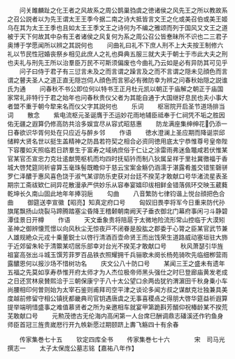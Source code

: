 <!-- { "loadSidebar": true } -->
　　问关雎麟趾之化王者之风故系之周公鹊巢驺虞之徳诸侯之风先王之所以教故系之召公説者以为先王谓太王王季今据二南之诗大抵皆言文王之化或美召伯或美王姬乌在其为太王王季也且如太王王季文王之诗何为不编之雅颂而列于国风又文王之道被于天下何故其中杂有王者诸侯之风复何为系之周公召公皆惷昧所不识也二三君子奥博于学愿闻所以辨之其説何也
　　问曲礼曰礼不下庶人刑不上大夫按王制修六礼以节民性冠婚丧祭乡相见此庶人之礼也舜典五服三就大夫于朝士于市此大夫之刑也夫礼与刑先王所以治羣臣万民不可斯须偏废也今曲礼乃云如是必有异防其可见乎
　　问子曰侍于君子有三愆言未及之而言谓之躁言及之而不言谓之隠未见顔色而言谓之瞽夫圣人之道正直无隠岂伺人顔色而言邪必有微防幸为辨之问春秋始隠之説谁氏为通
　　问春秋不书公即位何以特书王正月杜元凯以朝正于庙解之朝正于庙国家常礼非特行于君之始年也问春秋贵仪父者为其能自通于大国继好息民也夫小事大者盟不重于朝今犂来名而仪父字其説何也
　　乐词
　　枢宻院开启圣节道场排当词
　　散念
　　紫电流枢元圣诞膺于丕运妙花雨地辅臣祗奉于仁祠凭不垢之胜因佑无疆之遐算仍修高防共洽多娱宜尽从容式昭慈惠
　　防龙满座集绅绅花仍添一日春欲识华胥何处在只应近与醉乡邻
　　作语
　　徳水澄澜上圣应期而降诞崇邱储粹大贤名世以挺生盖精神之防昌若符契之相合必资同徳用底太宁恭惟尊号皇帝陛下容覆如天照临若日跻羣生于富寿之域纳庶俗于仁让之涂雷雨弗迷鱼鼈咸若伏惟某官某官丕宣忠力克壮逺猷筦枢机而均四时抚韬钤而制八狄属呈祥于里社冀徼福于香城大啓梵筵同祈睿算玉毫珠髻既瞻仰于慈云宝案金觞仍涵濡于湛露肴羞交错笙磬骈罗仁泽醲于惠风喜色饶于淑气某谬防乐吏获对台廷不揆芜才敢献口号华渚流星表圣期宗工斋祓欵仁祠异花散漫承严供妙乐从容奉宴嬉印绂相鲜金错落佩环交映玉葳蕤乾坤长久南山固此地年年捧羽巵
　　勾曲
　　八音繁防七律钧谐上悦台顔把色合曲
　　御筵送李宣徽【昭亮】知真定府口号
　　匈奴旧畏李将军今日重来防代孙旗尾飘扬山烧裂马蹄腾踏塞尘昏降王稽颡朝南阙天子垂衣御北门幕府事闲刁斗静碧潭佳景日开樽
　　作语
　　天文垂象贵将陪扈于太微地险流形常山控临于大漠矧圣神之御辨懐荒憬以向风秋尘无惊夜戸不闭眷是股肱之郡委于心膂之臣某官武节兼人雄规絶众元戎十乗董鋭士以啓行清酒百壶命贤王而出饯荣生道路威动塞垣驻大斾于近郊留朱轮于清籞某叨居乐部幸对台光不揆芜才敢献口号
　　秋风萧瑟引华旌祖宴高张出斗城玉馔芳菲罗百品铁衣照耀拥千兵骊歌未阕长杨苑骑吹先临细栁营雨露醲恩何以报沙场不惜树功名
　　庆文公八十防口号
　　某闻三王之盛未有遗年五福之先莫如享寿恭惟开府太师才为人杰位极帝师黑头强仕之时巳登廊庙黄发老成之日还赏林泉賛熙洽于三朝保康宁于八十太公望口余两齿犹钓渭濵田千秋身乗小车尚腰相印何曽则始为太宰石鉴则甫拜司空平津之谈论多闻方叔之谋猷克壮独兼具美度越前修留守相公镇抚都畿典司官钥遇唐虞之无事喜稷卨之得朋大啓华筵益祈遐算提举端明惜盛事之难值慕贤者之所为亲邀相车就宴甲第跪斟芳醑仰祝椿龄某不揆荒芜敢献口号
　　元勲茂徳古无伦海内高闲第一人台席巳酬调鼎志磻溪还作钓鱼身师臣首冠三旌贵嵗厯行开九帙新愿过期颐跻上夀飞觞四十有余春














　　传家集巻七十五
　　钦定四库全书
　　传家集巻七十六　　　　宋　司马光　撰志一
　　太子太保庞公墓志铭【嘉祐八年作】
